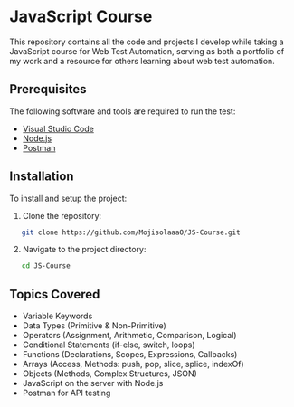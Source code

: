 # JavaScript Course
This repository contains all the code and projects I develop while taking a JavaScript course for Web Test Automation, serving as both a portfolio of my work and a resource for others learning about web test automation.


## Prerequisites
The following software and tools are required to run the test:
- [Visual Studio Code](https://code.visualstudio.com/)
- [Node.js](https://nodejs.org/)
- [Postman](https://www.postman.com/)


## Installation
To install and setup the project:
1. Clone the repository:
```bash
   git clone https://github.com/MojisolaaaO/JS-Course.git
```

2. Navigate to the project directory:
```bash
   cd JS-Course
```
## Topics Covered
* Variable Keywords
* Data Types (Primitive & Non-Primitive)
* Operators (Assignment, Arithmetic, Comparison, Logical)
* Conditional Statements (if-else, switch, loops)
* Functions (Declarations, Scopes, Expressions, Callbacks)
* Arrays (Access, Methods: push, pop, slice, splice, indexOf)
* Objects (Methods, Complex Structures, JSON)
* JavaScript on the server with Node.js
* Postman for API testing
